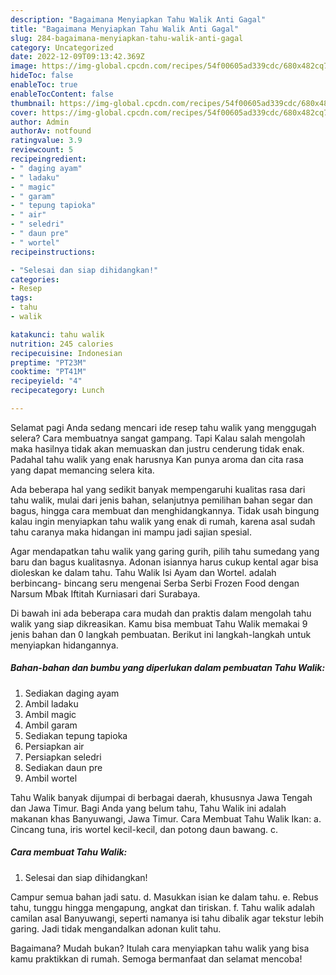 ```yaml
---
description: "Bagaimana Menyiapkan Tahu Walik Anti Gagal"
title: "Bagaimana Menyiapkan Tahu Walik Anti Gagal"
slug: 284-bagaimana-menyiapkan-tahu-walik-anti-gagal
category: Uncategorized
date: 2022-12-09T09:13:42.369Z
image: https://img-global.cpcdn.com/recipes/54f00605ad339cdc/680x482cq70/tahu-walik-foto-resep-utama.jpg
hideToc: false
enableToc: true
enableTocContent: false
thumbnail: https://img-global.cpcdn.com/recipes/54f00605ad339cdc/680x482cq70/tahu-walik-foto-resep-utama.jpg
cover: https://img-global.cpcdn.com/recipes/54f00605ad339cdc/680x482cq70/tahu-walik-foto-resep-utama.jpg
author: Admin
authorAv: notfound
ratingvalue: 3.9
reviewcount: 5
recipeingredient:
- " daging ayam"
- " ladaku"
- " magic"
- " garam"
- " tepung tapioka"
- " air"
- " seledri"
- " daun pre"
- " wortel"
recipeinstructions:

- "Selesai dan siap dihidangkan!"
categories:
- Resep
tags:
- tahu
- walik

katakunci: tahu walik 
nutrition: 245 calories
recipecuisine: Indonesian
preptime: "PT23M"
cooktime: "PT41M"
recipeyield: "4"
recipecategory: Lunch

---
```



Selamat pagi Anda sedang mencari ide resep tahu walik yang menggugah selera? Cara membuatnya sangat gampang. Tapi Kalau salah mengolah maka hasilnya tidak akan memuaskan dan justru cenderung tidak enak. Padahal tahu walik yang enak harusnya Kan punya aroma dan cita rasa yang dapat memancing selera kita.


Ada beberapa hal yang sedikit banyak mempengaruhi kualitas rasa dari tahu walik, mulai dari jenis bahan, selanjutnya pemilihan bahan segar dan bagus, hingga cara membuat dan menghidangkannya. Tidak usah bingung kalau ingin menyiapkan tahu walik yang enak di rumah, karena asal sudah tahu caranya maka hidangan ini mampu jadi sajian spesial.

Agar mendapatkan tahu walik yang garing gurih, pilih tahu sumedang yang baru dan bagus kualitasnya. Adonan isiannya harus cukup kental agar bisa dioleskan ke dalam tahu. Tahu Walik Isi Ayam dan Wortel. adalah berbincang- bincang seru mengenai Serba Serbi Frozen Food dengan Narsum Mbak Iftitah Kurniasari dari Surabaya.


Di bawah ini ada beberapa cara mudah dan praktis dalam mengolah tahu walik yang siap dikreasikan. Kamu bisa membuat Tahu Walik memakai 9 jenis bahan dan 0 langkah pembuatan. Berikut ini langkah-langkah untuk menyiapkan hidangannya.

<!--inarticleads1-->

##### Bahan-bahan dan bumbu yang diperlukan dalam pembuatan Tahu Walik:

1. Sediakan  daging ayam
1. Ambil  ladaku
1. Ambil  magic
1. Ambil  garam
1. Sediakan  tepung tapioka
1. Persiapkan  air
1. Persiapkan  seledri
1. Sediakan  daun pre
1. Ambil  wortel


Tahu Walik banyak dijumpai di berbagai daerah, khususnya Jawa Tengah dan Jawa Timur. Bagi Anda yang belum tahu, Tahu Walik ini adalah makanan khas Banyuwangi, Jawa Timur. Cara Membuat Tahu Walik Ikan: a. Cincang tuna, iris wortel kecil-kecil, dan potong daun bawang. c. 

<!--inarticleads2-->

##### Cara membuat Tahu Walik:


1. Selesai dan siap dihidangkan!

Campur semua bahan jadi satu. d. Masukkan isian ke dalam tahu. e. Rebus tahu, tunggu hingga mengapung, angkat dan tiriskan. f. Tahu walik adalah camilan asal Banyuwangi, seperti namanya isi tahu dibalik agar tekstur lebih garing. Jadi tidak mengandalkan adonan kulit tahu. 

Bagaimana? Mudah bukan? Itulah cara menyiapkan tahu walik yang bisa kamu praktikkan di rumah. Semoga bermanfaat dan selamat mencoba!
